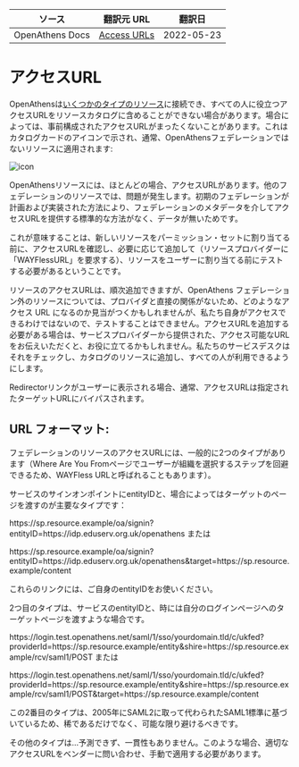 | ソース | 翻訳元 URL | 翻訳日 |
| ---- | ---- | ---- |
| OpenAthens Docs | [Access URLs](https://docs.openathens.net/libraries/Access-URLs.11305260.html) | 2022-05-23 |

# アクセスURL

OpenAthensは[いくつかのタイプのリソース](https://docs.openathens.net/libraries/What-are-the-differences-between-federated-and-proxied-resources%3F.10847272.html)に接続でき、すべての人に役立つアクセスURLをリソースカタログに含めることができない場合があります。場合によっては、事前構成されたアクセスURLがまったくないことがあります。これはカタログカードのアイコンで示され、通常、OpenAthensフェデレーションではないリソースに適用されます:

![icon](https://docs.openathens.net/libraries/11305260/URL.Icon.png?inst-v=f79effe0-b2fa-4160-b4b6-3b5d44ab3470)

OpenAthensリソースには、ほとんどの場合、アクセスURLがあります。他のフェデレーションのリソースでは、問題が発生します。初期のフェデレーションが計画および実装された方法により、フェデレーションのメタデータを介してアクセスURLを提供する標準的な方法がなく、データが無いためです。 

これが意味することは、新しいリソースをパーミッション・セットに割り当てる前に、アクセスURLを確認し、必要に応じて追加して（リソースプロバイダーに「WAYFlessURL」を要求する）、リソースをユーザーに割り当てる前にテストする必要があるということです。

リソースのアクセスURLは、順次追加できますが、OpenAthens フェデレーション外のリソースについては、プロバイダと直接の関係がないため、どのようなアクセス URL になるのか見当がつくかもしれませんが、私たち自身がアクセスできるわけではないので、テストすることはできません。アクセスURLを追加する必要がある場合は、サービスプロバイダーから提供された、アクセス可能なURLをお伝えいただくと、お役に立てるかもしれません。私たちのサービスデスクはそれをチェックし、カタログのリソースに追加し、すべての人が利用できるようにします。

Redirectorリンクがユーザーに表示される場合、通常、アクセスURLは指定されたターゲットURLにバイパスされます。

## URL フォーマット: 
フェデレーションのリソースのアクセスURLには、一般的に2つのタイプがあります（Where Are You Fromページでユーザーが組織を選択するステップを回避できるため、WAYFless URLと呼ばれることもあります）。

サービスのサインオンポイントにentityIDと、場合によってはターゲットのページを渡すのが主要なタイプです：

https\://sp.resource.example/oa/signin?entityID=https\://idp.eduserv.org.uk/openathens または

https\://sp.resource.example/oa/signin?entityID=https\://idp.eduserv.org.uk/openathens&target=https\://sp.resource.example/content

これらのリンクには、ご自身のentityIDをお使いください。

2つ目のタイプは、サービスのentityIDと、時には自分のログインページへのターゲットページを渡すような場合です。

https\://login.test.openathens.net/saml/1/sso/yourdomain.tld/c/ukfed?providerId=https\://sp.resource.example/entity&shire=https\://sp.resource.example/rcv/saml1/POST または

https\://login.test.openathens.net/saml/1/sso/yourdomain.tld/c/ukfed?providerId=https\://sp.resource.example/entity&shire=https\://sp.resource.example/rcv/saml1/POST&target=https\://sp.resource.example/content

この2番目のタイプは、2005年にSAML2に取って代わられたSAML1標準に基づいているため、稀であるだけでなく、可能な限り避けるべきです。

その他のタイプは...予測できず、一貫性もありません。このような場合、適切なアクセスURLをベンダーに問い合わせ、手動で適用する必要があります。